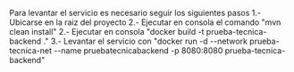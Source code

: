 Para levantar el servicio es necesario seguir los siguientes pasos
1.- Ubicarse en la raiz del proyecto
2.- Ejecutar en consola el comando "mvn clean install"
2.- Ejecutar en consola "docker build -t prueba-tecnica-backend ."
3.- Levantar el servicio con "docker run -d --network prueba-tecnica-net --name pruebatecnicabackend -p 8080:8080 prueba-tecnica-backend"